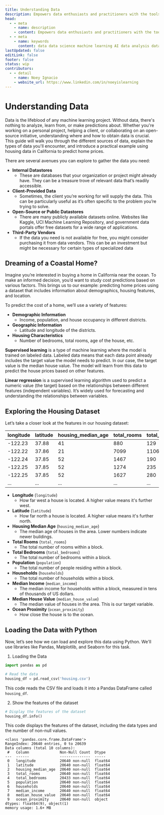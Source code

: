 ```yaml
---
title: Understanding Data
description: Empowers data enthusiasts and practitioners with the tools and knowledge to unlock the potential of data.
head:
  - - meta
    - name: description
    - content: Empowers data enthusiasts and practitioners with the tools and knowledge to unlock the potential of data.
  - - meta
    - name: keywords
      content: data data science machine learning AI data analysis data-driven data enthusiasts data practitioners
lastUpdated: false
editLink: false
footer: false
status: wip
contributors:
  - - detail
    - name: Noey Ignacio
    - website_url: https://www.linkedin.com/in/noeyislearning
---
```


# Understanding Data

Data is the lifeblood of any machine learning project. Without data, there's nothing to analyze, learn from, or make predictions about. Whether you're working on a personal project, helping a client, or collaborating on an open-source initiative, understanding where and how to obtain data is crucial. This guide will walk you through the different sources of data, explain the types of data you'll encounter, and introduce a practical example using housing data in California to predict home prices.

There are several avenues you can explore to gather the data you need:

- **Internal Datastores**
  - These are databases that your organization or project might already have. They can be a treasure trove of relevant data that’s readily accessible.
- **Client-Provided Data**
  - Sometimes, the client you’re working for will supply the data. This can be particularly useful as it’s often specific to the problem you’re trying to solve.
- **Open-Source or Public Datastores**
  - There are many publicly available datasets online. Websites like Kaggle, UCI Machine Learning Repository, and government data portals offer free datasets for a wide range of applications.
- **Third-Party Vendors**
  - If the data you need is not available for free, you might consider purchasing it from data vendors. This can be an investment but might be necessary for certain types of specialized data

## Dreaming of a Coastal Home?

Imagine you’re interested in buying a home in California near the ocean. To make an informed decision, you’d want to study cost predictions based on various factors. This brings us to our example: predicting home prices using a dataset that includes information about demographics, housing features, and location.

To predict the cost of a home, we’ll use a variety of features:

- **Demographic Information**
  - Income, population, and house occupancy in different districts.
- **Geographic Information**
  - Latitude and longitude of the districts.
- **Housing Characteristics**
  - Number of bedrooms, total rooms, age of the house, etc.

**Supervised learning** is a type of machine learning where the model is trained on labeled data. Labeled data means that each data point already includes the target value the model needs to predict. In our case, the target value is the median house value. The model will learn from this data to predict the house prices based on other features.

**Linear regression** is a supervised learning algorithm used to predict a numeric value (the target) based on the relationships between different features (independent variables). It’s widely used for forecasting and understanding the relationships between variables.

## Exploring the Housing Dataset

Let’s take a closer look at the features in our housing dataset:

<ScrollableTableContainer>

| longitude | latitude | housing_median_age | total_rooms | total_bedrooms | population | households | median_income | median_house_value | ocean_proximity |
| --------- | -------- | ------------------ | ----------- | -------------- | ---------- | ---------- | ------------- | ------------------ | --------------- |
| -122.23   | 37.88    | 41                 | 880         | 129            | 322        | 126        | 8.3252        | 452600             | NEAR BAY        |
| -122.22   | 37.86    | 21                 | 7099        | 1106           | 2401       | 1138       | 8.3014        | 358500             | NEAR BAY        |
| -122.24   | 37.85    | 52                 | 1467        | 190            | 496        | 177        | 7.2574        | 352100             | NEAR BAY        |
| -122.25   | 37.85    | 52                 | 1274        | 235            | 558        | 219        | 5.6431        | 341300             | NEAR BAY        |
| -122.25   | 37.85    | 52                 | 1627        | 280            | 565        | 259        | 3.8462        | 342200             | NEAR BAY        |
| ...       | ...      | ...                | ...         | ...            | ...        | ...        | ...           | ...                | ...             |

</ScrollableTableContainer>

- **Longitude** (`longitude`)
  - How far west a house is located. A higher value means it's further west.
- **Latitude** (`latitude`)
  - How far north a house is located. A higher value means it's further north.
- **Housing Median Age** (`housing_median_age`)
  - The median age of houses in the area. Lower numbers indicate newer buildings.
- **Total Rooms** (`total_rooms`)
  - The total number of rooms within a block.
- **Total Bedrooms** (`total_bedrooms`)
  - The total number of bedrooms within a block.
- **Population** (`population`)
  - The total number of people residing within a block.
- **Households** (`households`)
  - The total number of households within a block.
- **Median Income** (`median_income`)
  - The median income for households within a block, measured in tens of thousands of US dollars.
- **Median House Value** (`median_house_value`)
  - The median value of houses in the area. This is our target variable.
- **Ocean Proximity** (`ocean_proximity`)
  - How close the house is to the ocean.

## Loading the Data with Python

Now, let’s see how we can load and explore this data using Python. We'll use libraries like Pandas, Matplotlib, and Seaborn for this task.

1. Loading the Data

```python
import pandas as pd

# Read the data
housing_df = pd.read_csv('housing.csv')
```

This code reads the CSV file and loads it into a Pandas DataFrame called `housing_df`.

2. Show the features of the dataset

```python
# Display the features of the dataset
housing_df.info()
```

This code displays the features of the dataset, including the data types and the number of non-null values.

```plaintext
<class 'pandas.core.frame.DataFrame'>
RangeIndex: 20640 entries, 0 to 20639
Data columns (total 10 columns):
 #   Column              Non-Null Count  Dtype
---  ------              --------------  -----
 0   longitude           20640 non-null  float64
 1   latitude            20640 non-null  float64
 2   housing_median_age  20640 non-null  float64
 3   total_rooms         20640 non-null  float64
 4   total_bedrooms      20433 non-null  float64
 5   population          20640 non-null  float64
 6   households          20640 non-null  float64
 7   median_income       20640 non-null  float64
 8   median_house_value  20640 non-null  float64
 9   ocean_proximity     20640 non-null  object
dtypes: float64(9), object(1)
memory usage: 1.6+ MB
```
